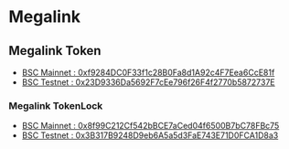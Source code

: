 # Megalink

## Megalink Token

- [BSC Mainnet : 0xf9284DC0F33f1c28B0Fa8d1A92c4F7Eea6CcE81f](https://bscscan.com/address/0xf9284DC0F33f1c28B0Fa8d1A92c4F7Eea6CcE81f)
- [BSC Testnet : 0x23D9336Da5692F7cEe796f26F4f2770b5872737E](https://testnet.bscscan.com/token/0x23d9336da5692f7cee796f26f4f2770b5872737e)

### Megalink TokenLock

- [BSC Mainnet : 0x8f99C212Cf542bBCE7aCed04f6500B7bC78FBc75](https://bscscan.com/address/0x8f99C212Cf542bBCE7aCed04f6500B7bC78FBc75)
- [BSC Testnet : 0x3B317B9248D9eb6A5a5d3FaE743E71D0FCA1D8a3](https://testnet.bscscan.com/address/0x3B317B9248D9eb6A5a5d3FaE743E71D0FCA1D8a3)
